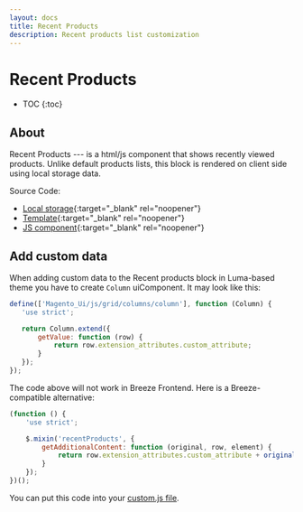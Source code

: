 ```yaml
---
layout: docs
title: Recent Products
description: Recent products list customization
---
```


# Recent Products

* TOC
{:toc}

## About

Recent Products --- is a html/js component that shows recently viewed products.
Unlike default products lists, this block is rendered on client side using 
local storage data.

Source Code:

 - [Local storage](https://github.com/breezefront/module-breeze/blob/master/view/frontend/web/js/components/register-viewed-products.js){:target="_blank" rel="noopener"}
 - [Template](https://github.com/breezefront/module-breeze/blob/master/view/frontend/templates/catalog/recent-products.phtml){:target="_blank" rel="noopener"}
 - [JS component](https://github.com/breezefront/module-breeze/blob/master/view/frontend/web/js/components/recent-products.js){:target="_blank" rel="noopener"}

## Add custom data

When adding custom data to the Recent products block in Luma-based theme you 
have to create `Column` uiComponent. It may look like this:

```js
define(['Magento_Ui/js/grid/columns/column'], function (Column) {
   'use strict';

   return Column.extend({
       getValue: function (row) {
           return row.extension_attributes.custom_attribute;
       }
   });
});
```

The code above will not work in Breeze Frontend. Here is a Breeze-compatible
alternative:

```js
(function () {
    'use strict';

    $.mixin('recentProducts', {
        getAdditionalContent: function (original, row, element) {
            return row.extension_attributes.custom_attribute + original(row, element);
        }
    });
})();
```

You can put this code into your [custom.js file](custom-javascript).
